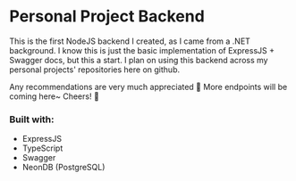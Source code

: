 # Personal Project Backend  

This is the first NodeJS backend I created, as I came from a .NET background.
I know this is just the basic implementation of ExpressJS + Swagger docs, but this a start.
I plan on using this backend across my personal projects' repositories here on github.

Any recommendations are very much appreciated 🙇
More endpoints will be coming here~
Cheers! 🍻

### Built with:
- ExpressJS
- TypeScript
- Swagger
- NeonDB (PostgreSQL)

